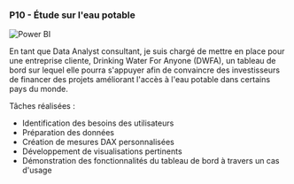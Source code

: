 ### P10 - Étude sur l'eau potable
![Power BI](https://img.icons8.com/color/48/000000/power-bi.png)


En tant que Data Analyst consultant, je suis chargé de mettre en place pour une entreprise cliente, Drinking Water For Anyone (DWFA), un tableau de bord sur lequel elle pourra s'appuyer afin de convaincre des investisseurs de financer des projets améliorant l'accès à l'eau potable dans certains pays du monde.

Tâches réalisées :
- Identification des besoins des utilisateurs 
- Préparation des données
- Création de mesures DAX personnalisées
- Développement de visualisations pertinents
- Démonstration des fonctionnalités du tableau de bord à travers un cas d'usage